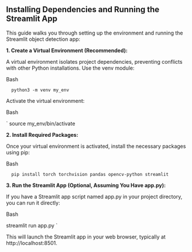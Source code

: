 Installing Dependencies and Running the Streamlit App
-----------------------------------------------------

This guide walks you through setting up the environment and running the Streamlit object detection app:

**1\. Create a Virtual Environment (Recommended):**

A virtual environment isolates project dependencies, preventing conflicts with other Python installations. Use the venv module:

Bash

`   python3 -m venv my_env   `

Activate the virtual environment:

Bash

`   source my_env/bin/activate  

**2\. Install Required Packages:**

Once your virtual environment is activated, install the necessary packages using pip:

Bash

`   pip install torch torchvision pandas opencv-python streamlit   `

**3\. Run the Streamlit App (Optional, Assuming You Have app.py):**

If you have a Streamlit app script named app.py in your project directory, you can run it directly:

Bash

   streamlit run app.py   `

This will launch the Streamlit app in your web browser, typically at http://localhost:8501.
